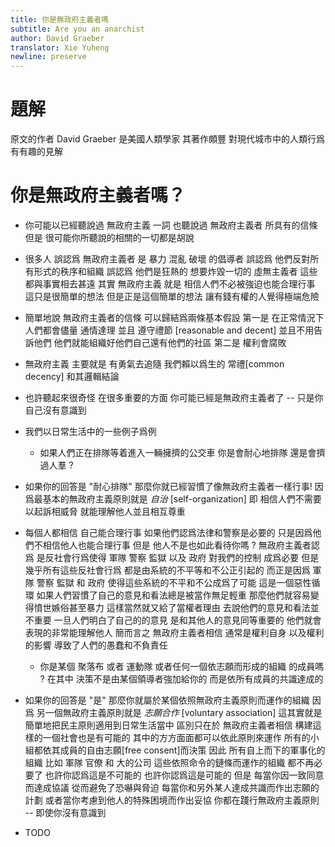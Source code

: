 ```yaml
---
title: 你是無政府主義者嗎
subtitle: Are you an anarchist
author: David Graeber
translator: Xie Yuheng
newline: preserve
---
```


# 題解

原文的作者 David Graeber 是美國人類學家
其著作頗豐 對現代城市中的人類行爲有有趣的見解

# 你是無政府主義者嗎？

- 你可能以已經聽說過 無政府主義 一詞
  也聽說過 無政府主義者 所具有的信條
  但是 很可能你所聽說的相關的一切都是胡說

- 很多人 誤認爲 無政府主義者 是 暴力 混亂 破壞 的倡導者
  誤認爲 他們反對所有形式的秩序和組織
  誤認爲 他們是狂熱的 想要炸毀一切的 虛無主義者
  這些都與事實相去甚遠
  其實 無政府主義 就是
  相信人們不必被強迫也能合理行事
  這只是很簡單的想法
  但是正是這個簡單的想法
  讓有錢有權的人覺得極端危險

- 簡單地說 無政府主義者的信條 可以歸結爲兩條基本假設
  第一是
  在正常情況下人們都會儘量 通情達理 並且 遵守禮節 [reasonable and decent]
  並且不用告訴他們 他們就能組織好他們自己還有他們的社區
  第二是
  權利會腐敗

- 無政府主義 主要就是
  有勇氣去追隨 我們賴以爲生的 常禮[common decency] 和其邏輯結論

- 也許聽起來很奇怪
  在很多重要的方面 你可能已經是無政府主義者了 -- 只是你自己沒有意識到

- 我們以日常生活中的一些例子爲例

  - 如果人們正在排隊等着進入一輛擁擠的公交車
    你是會耐心地排隊
    還是會擠過人羣 ?

- 如果你的回答是 "耐心排隊"
  那麼你就已經習慣了像無政府主義者一樣行事!
  因爲最基本的無政府主義原則就是 *自治* [self-organization]
  即 相信人們不需要以起訴相威脅
  就能理解他人並且相互尊重

- 每個人都相信 自己能合理行事
  如果他們認爲法律和警察是必要的
  只是因爲他們不相信他人也能合理行事
  但是 他人不是也如此看待你嗎 ?
  無政府主義者認爲
  是反社會行爲使得 軍隊 警察 監獄 以及 政府 對我們的控制 成爲必要
  但是幾乎所有這些反社會行爲 都是由系統的不平等和不公正引起的
  而正是因爲 軍隊 警察 監獄 和 政府
  使得這些系統的不平和不公成爲了可能
  這是一個惡性循環
  如果人們習慣了自己的意見和看法總是被當作無足輕重
  那麼他們就容易變得憤世嫉俗甚至暴力
  這樣當然就又給了當權者理由 去說他們的意見和看法並不重要
  一旦人們明白了自己的的意見 是和其他人的意見同等重要的
  他們就會表現的非常能理解他人
  簡而言之
  無政府主義者相信 通常是權利自身 以及權利的影響
  導致了人們的愚蠢和不負責任

  - 你是某個 聚落布 或者 運動隊
    或者任何一個依志願而形成的組織 的成員嗎 ?
    在其中 決策不是由某個領導者強加給你的
    而是依所有成員的共識達成的

- 如果你的回答是 "是"
  那麼你就屬於某個依照無政府主義原則而運作的組織
  因爲 另一個無政府主義原則就是 *志願合作* [voluntary association]
  這其實就是簡單地把民主原則適用到日常生活當中
  區別只在於 無政府主義者相信
  構建這樣的一個社會也是有可能的
  其中的方方面面都可以依此原則來運作
  所有的小組都依其成員的自由志願[free consent]而決策
  因此 所有自上而下的軍事化的組織
  比如 軍隊 官僚 和 大的公司
  這些依照命令的鏈條而運作的組織
  都不再必要了
  也許你認爲這是不可能的
  也許你認爲這是可能的
  但是 每當你因一致同意而達成協議 從而避免了恐嚇與脅迫
  每當你和另外某人達成共識而作出志願的計劃
  或者當你考慮到他人的特殊困境而作出妥協
  你都在踐行無政府主義原則 -- 即使你沒有意識到

- TODO
